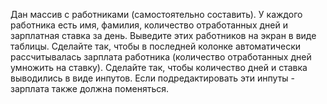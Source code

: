 Дан массив с работниками (самостоятельно составить). У каждого работника есть имя, фамилия, количество отработанных дней и зарплатная ставка за день. Выведите этих работников на экран в виде таблицы. Сделайте так, чтобы в последней колонке автоматически рассчитывалась зарплата работника (количество отработанных дней умножить на ставку). Сделайте так, чтобы количество дней и ставка выводились в виде инпутов. Если подредактировать эти инпуты - зарплата также должна поменяться. 